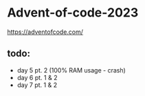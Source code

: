 # Advent-of-code-2023
https://adventofcode.com/

## todo:

- day 5 pt. 2 (100% RAM usage - crash)
- day 6 pt. 1 & 2
- day 7 pt. 1 & 2
